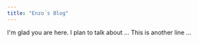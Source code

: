 ```yaml
---
title: "Enzo´s Blog"
---
```


I'm glad you are here. I plan to talk about ...
This is another line ...
